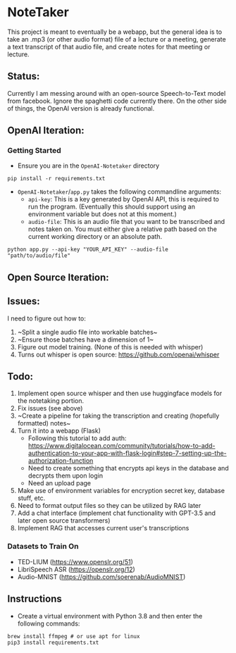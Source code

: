 # NoteTaker

This project is meant to eventually be a webapp, but the general idea is to take an .mp3 (or other audio format) file of a lecture or a meeting, generate a text transcript of that audio file, and create notes for that meeting or lecture.

## Status:
Currently I am messing around with an open-source Speech-to-Text model from facebook. Ignore the spaghetti code currently there. On the other side of things, the OpenAI version is already functional.


## OpenAI Iteration:

### Getting Started

- Ensure you are in the `OpenAI-Notetaker` directory
```shell
pip install -r requirements.txt
```
- `OpenAI-Notetaker`/`app.py` takes the following commandline arguments:
    - `api-key`: This is a key generated by OpenAI API, this is required to run the program. (Eventually this should support using an environment variable but does not at this moment.)
    - `audio-file`: This is an audio file that you want to be transcribed and notes taken on. You must either give a relative path based on the current working directory or an absolute path.
```shell
python app.py --api-key "YOUR_API_KEY" --audio-file "path/to/audio/file"
```

## Open Source Iteration:

## Issues:
I need to figure out how to:
1. ~Split a single audio file into workable batches~
2. ~Ensure those batches have a dimension of 1~
3. Figure out model training. (None of this is needed with whisper)
4. Turns out whisper is open source: https://github.com/openai/whisper

## Todo:
1. Implement open source whisper and then use huggingface models for the notetaking portion.
2. Fix issues (see above)
3. ~Create a pipeline for taking the transcription and creating (hopefully formatted) notes~
4. Turn it into a webapp (Flask)
    - Following this tutorial to add auth: https://www.digitalocean.com/community/tutorials/how-to-add-authentication-to-your-app-with-flask-login#step-7-setting-up-the-authorization-function
    - Need to create something that encrypts api keys in the database and decrypts them upon login
    - Need an upload page
5. Make use of environment variables for encryption secret key, database stuff, etc.
6. Need to format output files so they can be utilized by RAG later
7. Add a chat interface (implement chat functionality with GPT-3.5 and later open source transformers)
8. Implement RAG that accesses current user's transcriptions

### Datasets to Train On
- TED-LIUM (https://www.openslr.org/51)
- LibriSpeech ASR (https://openslr.org/12)
- Audio-MNIST (https://github.com/soerenab/AudioMNIST)

## Instructions
- Create a virtual environment with Python 3.8 and then enter the following commands:
```shell
brew install ffmpeg # or use apt for linux
pip3 install requirements.txt
```
